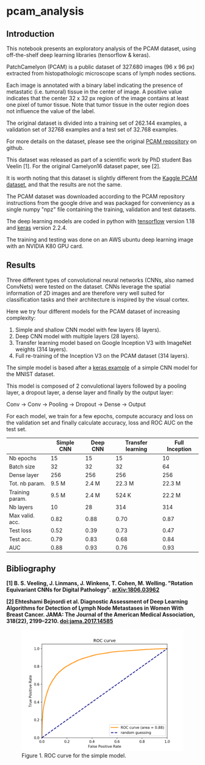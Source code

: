 # pcam_analysis

## Introduction

This notebook presents an exploratory analysis of the PCAM dataset, using
off-the-shelf deep learning libraries (tensorflow & keras).

PatchCamelyon (PCAM) is a public dataset of 327.680 images (96 x 96 px)
extracted from histopathologic microscope scans of lymph nodes sections.

Each image is annotated with a binary label indicating the presence of
metastatic (i.e. tumoral) tissue in the center of image. A positive value
indicates that the center 32 x 32 px region of the image contains at least one
pixel of tumor tissue. Note that tumor tissue in the outer region does not
influence the value of the label. 

The original dataset is divided into a training set of 262.144 examples, a
validation set of 32768 examples and a test set of 32.768 examples.

For more details on the dataset, please see the original [PCAM
repository](https://github.com/basveeling/pcam) on github.

This dataset was released as part of a scientific work by PhD student Bas
Veelin [1]. For the original Camelyon16 dataset paper, see [2].

It is worth noting that this dataset is slightly different from the [Kaggle
PCAM dataset](https://www.kaggle.com/c/histopathologic-cancer-detection), and
that the results are not the same.

The PCAM dataset was downloaded according to the PCAM repository instructions
from the google drive and was packaged for conveniency as a single numpy "npz"
file containing the training, validation and test datasets.  

The deep learning models are coded in python with
[tensorflow](https://www.tensorflow.org/) version 1.18 and
[keras](https://keras.io/) version 2.2.4.

The training and testing was done on an AWS ubuntu deep learning image with an
NVIDIA K80 GPU card. 

## Results

Three different types of convolutional neural networks (CNNs, also named
ConvNets) were tested on the dataset. CNNs leverage the spatial information of
2D images and are therefore very well suited for classification tasks and their
architecture is inspired by the visual cortex. 

Here we try four different models for the PCAM dataset of increasing complexity:

1. Simple and shallow CNN model with few layers (6 layers).
1. Deep CNN model with multiple layers (28 layers).   
1. Transfer learning model based on Google Inception V3 with ImageNet weights (314 layers).
1. Full re-training of the Inception V3 on the PCAM dataset (314 layers).

The simple model is based after a [keras
example](https://keras.io/examples/mnist_cnn/) of a simple CNN model for the
MNIST dataset.   

This model is composed of  2 convulotional layers followed by a pooling layer,
a dropout layer, a dense layer and finally by the output layer:

Conv -> Conv -> Pooling -> Dropout -> Dense -> Output


For each model, we train for a few epochs, compute accuracy and loss on the
validation set and finally calculate accuracy, loss and ROC AUC on the test
set.


|                 | Simple CNN   | Deep CNN   | Transfer learning | Full Inception |   
|-----------------|--------------|------------|-------------------|----------------|
| Nb epochs       | 15           | 15         | 15                | 10             |
| Batch size      | 32           | 32         | 32                | 64             |
| Dense layer     | 256          | 256        | 256               | 256            |
| Tot. nb param.  | 9.5 M        | 2.4 M      | 22.3 M            | 22.3 M         |
| Training param. | 9.5 M        | 2.4 M      | 524 K             | 22.2 M         |
| Nb layers       | 10           | 28         | 314               | 314            |
| Max valid. acc. | 0.82         | 0.88       | 0.70              | 0.87           |
| Test loss       | 0.52         | 0.39       | 0.73              | 0.47           |
| Test acc.       | 0.79         | 0.83       | 0.68              | 0.84           | 
| AUC             | 0.88         | 0.93       | 0.76              | 0.93           |


## Bibliography

**[1] B. S. Veeling, J. Linmans, J. Winkens, T. Cohen, M. Welling. "Rotation
Equivariant CNNs for Digital Pathology".
[arXiv:1806.03962](http://arxiv.org/abs/1806.03962)**

**[2] Ehteshami Bejnordi et al. Diagnostic Assessment of Deep Learning
Algorithms for Detection of Lymph Node Metastases in Women With Breast Cancer.
JAMA: The Journal of the American Medical Association, 318(22), 2199–2210.
[doi:jama.2017.14585](https://doi.org/10.1001/jama.2017.14585)**

<figure>
<img src="img/roc_01.png" width="800">
<figcaption>Figure 1. ROC curve for the simple model.</figcaption>
</figure>


